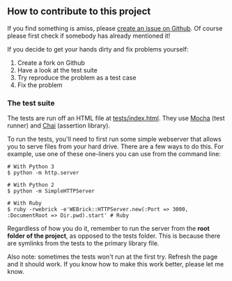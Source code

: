 ## How to contribute to this project

If you find something is amiss, please [create an issue on Github](https://github.com/pablobm/calculate.jquery/issues). Of course please first check if somebody has already mentioned it!

If you decide to get your hands dirty and fix problems yourself:

  1. Create a fork on Github
  2. Have a look at the test suite
  3. Try reproduce the problem as a test case
  4. Fix the problem

### The test suite

The tests are run off an HTML file at [tests/index.html](tests/index.html). They use [Mocha](http://mochajs.org/) (test runner) and [Chai](http://chaijs.com/) (assertion library).

To run the tests, you'll need to first run some simple webserver that allows you to serve files from your hard drive. There are a few ways to do this. For example, use one of these one-liners you can use from the command line:

    # With Python 3
    $ python -m http.server

    # With Python 2
    $ python -m SimpleHTTPServer

    # With Ruby
    $ ruby -rwebrick -e'WEBrick::HTTPServer.new(:Port => 3000, :DocumentRoot => Dir.pwd).start' # Ruby

Regardless of how you do it, remember to run the server from the **root folder of the project**, as opposed to the tests folder. This is because there are symlinks from the tests to the primary library file.

Also note: sometimes the tests won't run at the first try. Refresh the page and it should work. If you know how to make this work better, please let me know.
